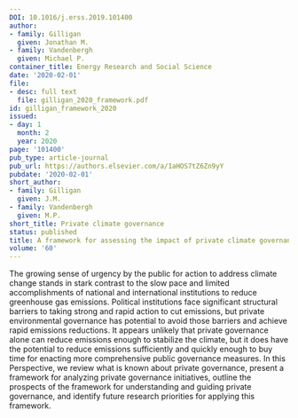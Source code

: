 ```yaml
---
DOI: 10.1016/j.erss.2019.101400
author:
- family: Gilligan
  given: Jonathan M.
- family: Vandenbergh
  given: Michael P.
container_title: Energy Research and Social Science
date: '2020-02-01'
file:
- desc: full text
  file: gilligan_2020_framework.pdf
id: gilligan_framework_2020
issued:
- day: 1
  month: 2
  year: 2020
page: '101400'
pub_type: article-journal
pub_url: https://authors.elsevier.com/a/1aHOS7tZ6Zn9yY
pubdate: '2020-02-01'
short_author:
- family: Gilligan
  given: J.M.
- family: Vandenbergh
  given: M.P.
short_title: Private climate governance
status: published
title: A framework for assessing the impact of private climate governance
volume: '60'
---
```

The growing sense of urgency by the public for action to address climate change stands in stark contrast to the slow pace and limited accomplishments of national and international institutions to reduce greenhouse gas emissions. Political institutions face significant structural barriers to taking strong and rapid action to cut emissions, but private environmental governance has potential to avoid those barriers and achieve rapid emissions reductions. It appears unlikely that private governance alone can reduce emissions enough to stabilize the climate, but it does have the potential to reduce emissions sufficiently and quickly enough to buy time for enacting more comprehensive public governance measures. In this Perspective, we review what is known about private governance, present a framework for analyzing private governance initiatives, outline the prospects of the framework for understanding and guiding private governance, and identify future research priorities for applying this framework.
